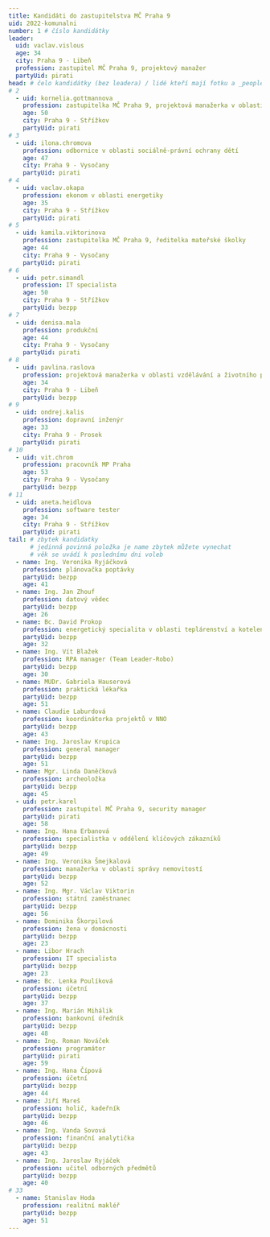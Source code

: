 ```yaml
---
title: Kandidáti do zastupitelstva MČ Praha 9
uid: 2022-komunalni
number: 1 # číslo kandidátky
leader:
  uid: vaclav.vislous
  age: 34
  city: Praha 9 - Libeň
  profession: zastupitel MČ Praha 9, projektový manažer
  partyUid: pirati
head: # čelo kandidátky (bez leadera) / lidé kteří mají fotku a _people/jmeno.md
# 2
  - uid: kornelia.gottmannova
    profession: zastupitelka MČ Praha 9, projektová manažerka v oblasti vzdělávání a městské infrastruktury
    age: 50
    city: Praha 9 - Střížkov
    partyUid: pirati
# 3
  - uid: ilona.chromova
    profession: odbornice v oblasti sociálně-právní ochrany dětí
    age: 47
    city: Praha 9 - Vysočany
    partyUid: pirati
# 4
  - uid: vaclav.okapa
    profession: ekonom v oblasti energetiky
    age: 35
    city: Praha 9 - Střížkov
    partyUid: pirati
# 5
  - uid: kamila.viktorinova
    profession: zastupitelka MČ Praha 9, ředitelka mateřské školky
    age: 44
    city: Praha 9 - Vysočany
    partyUid: pirati
# 6
  - uid: petr.simandl
    profession: IT specialista
    age: 50
    city: Praha 9 - Střížkov
    partyUid: bezpp
# 7
  - uid: denisa.mala
    profession: produkční
    age: 44
    city: Praha 9 - Vysočany
    partyUid: pirati
# 8
  - uid: pavlina.raslova
    profession: projektová manažerka v oblasti vzdělávání a životního prostředí
    age: 34
    city: Praha 9 - Libeň
    partyUid: bezpp
# 9
  - uid: ondrej.kalis
    profession: dopravní inženýr
    age: 33
    city: Praha 9 - Prosek
    partyUid: pirati
# 10
  - uid: vit.chrom
    profession: pracovník MP Praha
    age: 53
    city: Praha 9 - Vysočany
    partyUid: bezpp
# 11
  - uid: aneta.heidlova
    profession: software tester
    age: 34
    city: Praha 9 - Střížkov
    partyUid: pirati
tail: # zbytek kandidatky
      # jedinná povinná položka je name zbytek můžete vynechat
      # věk se uvádí k poslednímu dni voleb
  - name: Ing. Veronika Ryjáčková
    profession: plánovačka poptávky
    partyUid: bezpp
    age: 41
  - name: Ing. Jan Zhouf
    profession: datový vědec
    partyUid: bezpp
    age: 26
  - name: Bc. David Prokop
    profession: energetický specialita v oblasti teplárenství a kotelen
    partyUid: bezpp
    age: 32
  - name: Ing. Vít Blažek
    profession: RPA manager (Team Leader-Robo)
    partyUid: bezpp
    age: 30
  - name: MUDr. Gabriela Hauserová
    profession: praktická lékařka
    partyUid: bezpp
    age: 51
  - name: Claudie Laburdová
    profession: koordinátorka projektů v NNO
    partyUid: bezpp
    age: 43
  - name: Ing. Jaroslav Krupica
    profession: general manager
    partyUid: bezpp
    age: 51
  - name: Mgr. Linda Daněčková
    profession: archeoložka
    partyUid: bezpp
    age: 45
  - uid: petr.karel
    profession: zastupitel MČ Praha 9, security manager
    partyUid: pirati
    age: 58
  - name: Ing. Hana Erbanová
    profession: specialistka v oddělení klíčových zákazníků
    partyUid: bezpp
    age: 49
  - name: Ing. Veronika Šmejkalová
    profession: manažerka v oblasti správy nemovitostí
    partyUid: bezpp
    age: 52
  - name: Ing. Mgr. Václav Viktorin
    profession: státní zaměstnanec
    partyUid: bezpp
    age: 56
  - name: Dominika Škorpilová
    profession: žena v domácnosti
    partyUid: bezpp
    age: 23
  - name: Libor Hrach
    profession: IT specialista
    partyUid: bezpp
    age: 23
  - name: Bc. Lenka Poulíková
    profession: účetní
    partyUid: bezpp
    age: 37
  - name: Ing. Marián Mihálik
    profession: bankovní úředník
    partyUid: bezpp
    age: 48
  - name: Ing. Roman Nováček
    profession: programátor
    partyUid: pirati
    age: 59
  - name: Ing. Hana Čípová
    profession: účetní
    partyUid: bezpp
    age: 44
  - name: Jiří Mareš
    profession: holič, kadeřník
    partyUid: bezpp
    age: 46
  - name: Ing. Vanda Sovová
    profession: finanční analytička
    partyUid: bezpp
    age: 43
  - name: Ing. Jaroslav Ryjáček
    profession: učitel odborných předmětů
    partyUid: bezpp
    age: 40
# 33
  - name: Stanislav Hoda
    profession: realitní makléř
    partyUid: bezpp
    age: 51
---
```

